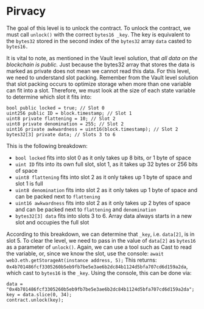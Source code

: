# Pirvacy

The goal of this level is to unlock the contract. To unlock the contract, we must call `unlock()` with the correct `bytes16 _key`. The key is equivalent to the `bytes32` stored in the second index of the `bytes32` array `data` casted to `bytes16.` 

It is vital to note, as mentioned in the Vault level solution, that *all data on the blockchain is public.* Just because the bytes32 array that stores the data is marked as private does not mean we cannot read this data. For this level, we need to understand slot packing. Remember from the Vault level solution that slot packing occurs to optimize storage when more than one variable can fit into a slot. Therefore, we must look at the size of each state variable to determine which slot it fits into:
```
bool public locked = true; // Slot 0
uint256 public ID = block.timestamp; // Slot 1
uint8 private flattening = 10; // Slot 2
uint8 private denomination = 255; // Slot 2
uint16 private awkwardness = uint16(block.timestamp); // Slot 2
bytes32[3] private data; // Slots 3 to 6
```
This is the following breakdown:
- `bool locked` fits into slot 0 as it only takes up 8 bits, or 1 byte of space
- `uint ID` fits into its own full slot, slot 1, as it takes up 32 bytes or 256 bits of space
- `uint8 flattening` fits into slot 2 as it only takes up 1 byte of space and slot 1 is full
- `uint8 denomination` fits into slot 2 as it only takes up 1 byte of space and can be packed next to `flattening`
- `uint16 awkwardness` fits into slot 2 as it only takes up 2 bytes of space and can be packed next to `flattening` and `denomination`
- `bytes32[3] data` fits into slots 3 to 6. Array data always starts in a new slot and occupies the full slot

According to this breakdown, we can determine that `_key`, i.e. `data[2]`, is in slot 5. To clear the level, we need to pass in the value of `data[2]` as `bytes16` as a parameter of `unlock()`. Again, we can use a tool such as Cast to read the variable, or, since we know the slot, use the console: `await web3.eth.getStorageAt(instance address, 5);` This returns: `0x4b701486fcf3305260b5eb9fb7be5e3ae6b2dc84b1124d5bfa707cd6d159a2da`, which cast to `bytes16` is the `_key`. Using the console, this can be done via:
```
data = "0x4b701486fcf3305260b5eb9fb7be5e3ae6b2dc84b1124d5bfa707cd6d159a2da";
key = data.slice(0, 34);
contract.unlock(key);
```